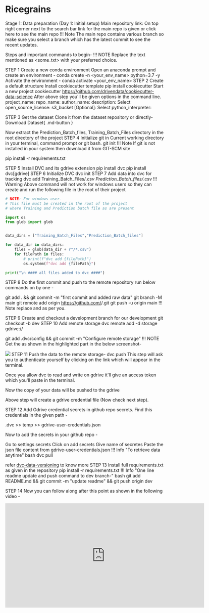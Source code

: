 # Ricegrains




Stage 1: Data preparation (Day 1: Initial setup)
Main repository link:
On top right corner next to the search bar link for the main repo is given or click here to see the main repo
!!! Note The main repo contains various branch so make sure you select a branch which has the latest commit to see the recent updates.

Steps and important commands to begin-
!!! NOTE Replace the text mentioned as <some_txt> with your preferred choice.

STEP 1 Create a new conda environment
Open an anaconda prompt and create an environment -
conda create -n <your_env_name> python=3.7 -y
Activate the environment -
conda activate <your_env_name>
STEP 2 Create a default structure
Install cookiecutter template
pip install cookiecutter
Start a new project
cookiecutter https://github.com/drivendata/cookiecutter-data-science
After above step you'll be given options in the command line.
project_name:
repo_name:
author_name:
description:
Select open_source_license:
s3_bucket [Optional]:
Select python_interpreter:


STEP 3 Get the dataset
Clone it from the dataset repository or directly-
Download Dataset{ .md-button }

Now extract the Prediction_Batch_files, Training_Batch_Files directory in the root directory of the project
STEP 4 Initialize git in Current working directory in your terminal, command prompt or git bash.
git init
!!! Note If git is not installed in your system then download it from GIT-SCM site



pip install -r requirements.txt


STEP 5 Install DVC and its gdrive extension
pip install dvc
pip install dvc[gdrive]
STEP 6 Initialize DVC
dvc init
STEP 7 Add data into dvc for tracking
dvc add Training_Batch_Files/*.csv Prediction_Batch_files/*.csv
!!! Warning Above command will not work for windows users so they can create and run the following file in the root of their project

```python
# NOTE: For windows user-
# This file must be created in the root of the project
# where Training and Prediction batch file as are present

import os
from glob import glob


data_dirs = ["Training_Batch_Files","Prediction_Batch_files"]

for data_dir in data_dirs:
    files = glob(data_dir + r"/*.csv")
    for filePath in files:
        # print(f"dvc add {filePath}")
        os.system(f"dvc add {filePath}")

print("\n #### all files added to dvc ####")
```
STEP 8 Do the first commit and push to the remote repository
run below commands on by one -

git add . && git commit -m "first commit and added raw data"
git branch -M main
git remote add origin https://github.com/<USERNAME>/<REPONAME>.git
git push -u origin main
!!! Note replace <USERNAME> and <REPONAME> as per you.

STEP 9 Create and checkout a development branch for our development
git checkout -b dev
STEP 10 Add remote storage
dvc remote add -d storage gdrive://<DRIVE ID>

git add .dvc/config && git commit -m "Configure remote storage"
!!! NOTE Get the as shown in the highlighted part in the below screenshot-

![](https://github.com/c17hawke/wafer_mlops_docs/blob/main/docs/img/gdrive_id.png?raw=true)
STEP 11 Push the data to the remote storage-
dvc push
This step will ask you to authenticate yourself by clicking on the link which will appear in the terminal.

Once you allow dvc to read and write on gdrive it'll give an access token which you'll paste in the terminal.

Now the copy of your data will be pushed to the gdrive

Above step will create a gdrive credential file (Now check next step).

STEP 12 Add Gdrive credential secrets in github repo secrets.
Find this credentials in the given path -

.dvc >> temp >> gdrive-user-credentials.json

Now to add the secrets in your github repo -

Go to settings
secrets
Click on add secrets
Give name of secretes
Paste the json file content from gdrive-user-credentials.json
!!! Info "To retrieve data anytime" bash dvc pull

refer [dvc-data-versioning](https://dvc.org/doc/start/data-versioning) to know more
STEP 13 Install full requirements.txt as given in the repository
pip install -r requirements.txt
!!! Info "One line readme update and push command to dev branch-" bash git add README.md && git commit -m "update readme" && git push origin dev

STEP 14 Now you can follow along after this point as shown in the following video -
<iframe width="630" height="330" src="https://www.youtube.com/embed/Ly3Dor8HZUA?start=6883" frameborder="0" allow="accelerometer; autoplay; clipboard-write; encrypted-media; gyroscope; picture-in-picture" allowfullscreen></iframe>
